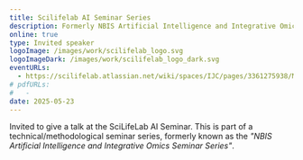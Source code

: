 ```yaml
---
title: Scilifelab AI Seminar Series
description: Formerly NBIS Artificial Intelligence and Integrative Omics Seminar Series
online: true
type: Invited speaker
logoImage: /images/work/scilifelab_logo.svg
logoImageDark: /images/work/scilifelab_logo_dark.svg
eventURLs:
  - https://scilifelab.atlassian.net/wiki/spaces/IJC/pages/3361275938/Meeting+67+2025-05-23
# pdfURLs:
#   -
date: 2025-05-23
---
```


Invited to give a talk at the SciLifeLab AI Seminar.
This is part of a technical/methodological seminar series, formerly known as the _"NBIS Artificial Intelligence and Integrative Omics Seminar Series"_.
